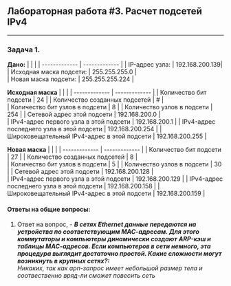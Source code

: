 ## Лабораторная работа #3. Расчет подсетей IPv4  
------


### Задача 1. 

**Дано:**
|   |  |
| ------------- | ------------- |
| IP-адрес узла:     | 192.168.200.139| 
| Исходная маска подсети:     | 255.255.255.0 |   
| Новая маска подсети:   | 255.255.255.224   | 

**Исходная маска**
|   |  |
| ------------- | ------------- |
| Количество бит подсети    | 24 | 
| Количество созданных подсетей | # |   
| Количество бит узлов в подсети     |  8 | 
| Количество узлов в подсети   | 254 | 
| Сетевой адрес этой подсети     | 192.168.200.0 |   
| IPv4-адрес первого узла в этой подсети   |  192.168.200.1  | 
| IPv4-адрес последнего узла в этой подсети    | 192.168.200.254 | 
| Широковещательный IPv4-адрес в этой подсети    |  192.168.200.255 |   


**Новая маска**
|   |  |
| ------------- | ------------- |
| Количество бит подсети    | 27 | 
| Количество созданных подсетей | 8 |   
| Количество бит узлов в подсети     |  5 | 
| Количество узлов в подсети   | 30 | 
| Сетевой адрес этой подсети     | 192.168.200.128 |   
| IPv4-адрес первого узла в этой подсети   |  192.168.200.129  | 
| IPv4-адрес последнего узла в этой подсети    | 192.168.200.158   | 
| Широковещательный IPv4-адрес в этой подсети    | 192.168.200.159 |   






#### Ответы на общие вопросы:

1. Ответ на вопрос, - **_В сетях Ethernet данные передаются на устройства по соответствующим МАС-адресам. Для этого коммутаторы и компьютеры динамически создают ARP-кэш и таблицы МАС-адресов. Если компьютеров в сети немного, эта процедура выглядит достаточно простой. Какие сложности могут возникнуть в крупных сетях?:_**  
_Никаких, так как арп-запрос имеет небольшой размер тела и соотвественно вряд-ли сможет повесить сеть_  



